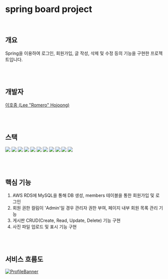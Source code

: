 # spring board project

<br>

개요
---
Spring을 이용하여 로그인, 회원가입, 글 작성, 삭제 및 수정 등의 기능을 구현한 프로젝트입니다.

<br>
<br>

개발자
---
[이호중 (Lee "Romero" Hojoong)](https://github.com/romero9919/)

<br>
<br>

스택
---
![](https://img.shields.io/badge/Java%20-%232370ED.svg?style=for-the-badge&logoColor=white)
![](https://img.shields.io/badge/Spring%20-%2116384C.svg?style=for-the-badge&logo=Spring&logoColor=white)
![](https://img.shields.io/badge/SQL-9945FF.svg?style=for-the-badge&logoColor=white)
![](https://img.shields.io/badge/JavaScript%20-%23F7DF1E.svg?style=for-the-badge&logo=javascript&logoColor=black)
![](https://img.shields.io/badge/HTML5%20-%23E34F26.svg?style=for-the-badge&logo=html5&logoColor=white)
![](https://img.shields.io/badge/CSS%20-%231572B6.svg?style=for-the-badge&logo=css3&logoColor=white)
![](https://img.shields.io/badge/jQuery-0769AD.svg?style=for-the-badge&logo=jQuery&logoColor=white)
![](https://img.shields.io/badge/Bootstrap-7952B3.svg?style=for-the-badge&logo=Bootstrap&logoColor=white)
![](https://img.shields.io/badge/Linux-FCC624?style=for-the-badge&logo=linux&logoColor=black) 
![](https://img.shields.io/badge/Ubuntu-E95420?style=for-the-badge&logo=Ubuntu&logoColor=white)
![](https://img.shields.io/badge/AWS-FF9900?style=for-the-badge&logo=AmazonAWS&logoColor=white)

<br>
<br>

핵심 기능
---
1. AWS RDS에 MySQL을 통해 DB 생성, members 테이블을 통한 회원가입 및 로그인
2. 회원 권한 컬림이 'Admin'일 경우 관리자 권한 부여, 페이지 내부 회원 목록 관리 기능
3. 게시판 CRUD(Create, Read, Update, Delete) 기능 구현
4. 사진 파일 업로드 및 표시 기능 구현

<br>
<br>

서비스 흐름도
---
[![ProfileBanner](https://musicart.co.kr/img/jspboard_gui.png)]()
